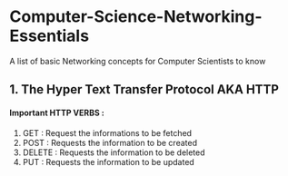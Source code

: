 # Computer-Science-Networking-Essentials
A list of basic Networking concepts for Computer Scientists to know

## 1. The Hyper Text Transfer Protocol AKA HTTP
#### Important HTTP VERBS :
1. GET : Request the informations to be fetched
2. POST : Requests the information to be created
3. DELETE : Requests the information to be deleted
4. PUT : Requests the information to be updated
